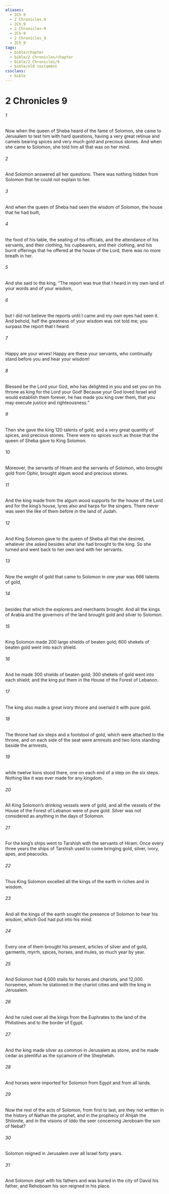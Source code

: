 ```yaml
---
aliases:
  - 2Ch 9
  - 2 Chronicles.9
  - 2Ch.9
  - 2 Chronicles-9
  - 2Ch-9
  - 2 Chronicles_9
  - 2Ch_9
tags:
  - bible/chapter
  - bible/2 Chronicles/chapter
  - bible/2 Chronicles/9
  - bible/old testament
cssclass:
  - bible
---
```


# 2 Chronicles 9

###### 1
Now when the queen of Sheba heard of the fame of Solomon, she came to Jerusalem to test him with hard questions, having a very great retinue and camels bearing spices and very much gold and precious stones. And when she came to Solomon, she told him all that was on her mind.
###### 2
And Solomon answered all her questions. There was nothing hidden from Solomon that he could not explain to her.
###### 3
And when the queen of Sheba had seen the wisdom of Solomon, the house that he had built,
###### 4
the food of his table, the seating of his officials, and the attendance of his servants, and their clothing, his cupbearers, and their clothing, and his burnt offerings that he offered at the house of the Lord, there was no more breath in her.
###### 5
And she said to the king, “The report was true that I heard in my own land of your words and of your wisdom,
###### 6
but I did not believe the reports until I came and my own eyes had seen it. And behold, half the greatness of your wisdom was not told me; you surpass the report that I heard.
###### 7
Happy are your wives! Happy are these your servants, who continually stand before you and hear your wisdom!
###### 8
Blessed be the Lord your God, who has delighted in you and set you on his throne as king for the Lord your God! Because your God loved Israel and would establish them forever, he has made you king over them, that you may execute justice and righteousness.”
###### 9
Then she gave the king 120 talents of gold, and a very great quantity of spices, and precious stones. There were no spices such as those that the queen of Sheba gave to King Solomon.
###### 10
Moreover, the servants of Hiram and the servants of Solomon, who brought gold from Ophir, brought algum wood and precious stones.
###### 11
And the king made from the algum wood supports for the house of the Lord and for the king’s house, lyres also and harps for the singers. There never was seen the like of them before in the land of Judah.
###### 12
And King Solomon gave to the queen of Sheba all that she desired, whatever she asked besides what she had brought to the king. So she turned and went back to her own land with her servants.
###### 13
Now the weight of gold that came to Solomon in one year was 666 talents of gold,
###### 14
besides that which the explorers and merchants brought. And all the kings of Arabia and the governors of the land brought gold and silver to Solomon.
###### 15
King Solomon made 200 large shields of beaten gold; 600 shekels of beaten gold went into each shield.
###### 16
And he made 300 shields of beaten gold; 300 shekels of gold went into each shield; and the king put them in the House of the Forest of Lebanon.
###### 17
The king also made a great ivory throne and overlaid it with pure gold.
###### 18
The throne had six steps and a footstool of gold, which were attached to the throne, and on each side of the seat were armrests and two lions standing beside the armrests,
###### 19
while twelve lions stood there, one on each end of a step on the six steps. Nothing like it was ever made for any kingdom.
###### 20
All King Solomon’s drinking vessels were of gold, and all the vessels of the House of the Forest of Lebanon were of pure gold. Silver was not considered as anything in the days of Solomon.
###### 21
For the king’s ships went to Tarshish with the servants of Hiram. Once every three years the ships of Tarshish used to come bringing gold, silver, ivory, apes, and peacocks.
###### 22
Thus King Solomon excelled all the kings of the earth in riches and in wisdom.
###### 23
And all the kings of the earth sought the presence of Solomon to hear his wisdom, which God had put into his mind.
###### 24
Every one of them brought his present, articles of silver and of gold, garments, myrrh, spices, horses, and mules, so much year by year.
###### 25
And Solomon had 4,000 stalls for horses and chariots, and 12,000 horsemen, whom he stationed in the chariot cities and with the king in Jerusalem.
###### 26
And he ruled over all the kings from the Euphrates to the land of the Philistines and to the border of Egypt.
###### 27
And the king made silver as common in Jerusalem as stone, and he made cedar as plentiful as the sycamore of the Shephelah.
###### 28
And horses were imported for Solomon from Egypt and from all lands.
###### 29
Now the rest of the acts of Solomon, from first to last, are they not written in the history of Nathan the prophet, and in the prophecy of Ahijah the Shilonite, and in the visions of Iddo the seer concerning Jeroboam the son of Nebat?
###### 30
Solomon reigned in Jerusalem over all Israel forty years.
###### 31
And Solomon slept with his fathers and was buried in the city of David his father, and Rehoboam his son reigned in his place.


